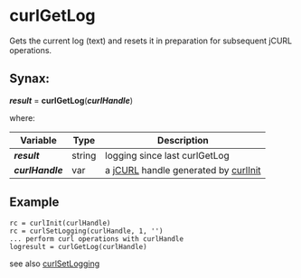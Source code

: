 # curlGetLog

Gets the current log (text) and resets it in preparation for subsequent jCURL operations.

## Synax:

***result*** = **curlGetLog**(***curlHandle***)

where:

| Variable | Type | Description |
|--|--|--|
***result*** | string | logging since last curlGetLog
***curlHandle*** | var | a [jCURL](../../jcurl) handle generated by [curlInit](../curlinit)

## Example
```
rc = curlInit(curlHandle)
rc = curlSetLogging(curlHandle, 1, '')
... perform curl operations with curlHandle
logresult = curlGetLog(curlHandle)
```

see also [curlSetLogging](../curlSetLogging/#heading)
